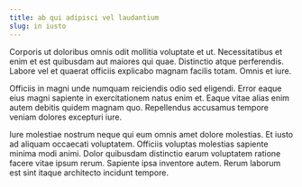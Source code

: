 ```yaml
---
title: ab qui adipisci vel laudantium
slug: in iusto
---
```


Corporis ut doloribus omnis odit mollitia voluptate et ut. Necessitatibus et enim et est quibusdam aut maiores qui quae. Distinctio atque perferendis. Labore vel et quaerat officiis explicabo magnam facilis totam. Omnis et iure.

Officiis in magni unde numquam reiciendis odio sed eligendi. Error eaque eius magni sapiente in exercitationem natus enim et. Eaque vitae alias enim autem debitis quidem magnam quo. Repellendus accusamus tempore veniam dolores excepturi iure.

Iure molestiae nostrum neque qui eum omnis amet dolore molestias. Et iusto ad aliquam occaecati voluptatem. Officiis voluptas molestias sapiente minima modi animi. Dolor quibusdam distinctio earum voluptatem ratione facere vitae ipsum rerum. Sapiente ipsa inventore autem. Rerum laborum est sint itaque architecto incidunt tempore.

